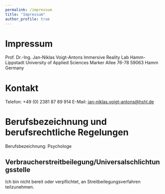 ```yaml
---
permalink: /impressum
title: "Impressum"
author_profile: true
---
```


Impressum
=======
Prof. Dr.-Ing. Jan-Niklas Voigt-Antons
Immersive Reality Lab
Hamm-Lippstadt University of Applied Sciences 
Marker Allee 76-78
59063 Hamm
Germany

Kontakt
=======
Telefon: +49 (0) 2381 87 89 914
E-Mail: jan-niklas.voigt-antons@hshl.de

Berufsbezeichnung und berufsrechtliche Regelungen
======
Berufsbezeichnung:
Psychologe

Verbraucherstreitbeilegung/Universalschlichtungsstelle
------
Ich bin nicht bereit oder verpflichtet, an Streitbeilegungsverfahren teilzunehmen.

